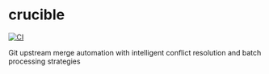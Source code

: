 # crucible

[![CI](https://github.com/Moonsong-Labs/crucible/actions/workflows/ci.yml/badge.svg)](https://github.com/Moonsong-Labs/crucible/actions/workflows/ci.yml)

Git upstream merge automation with intelligent conflict resolution and batch processing strategies
